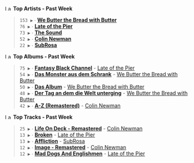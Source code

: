 <!--START_LASTFM_ARTISTS:{"period": "7day", "rows": 5}-->
<a href="https://last.fm" target="_blank"><img src="https://user-images.githubusercontent.com/17434202/215290617-e793598d-d7c9-428f-9975-156db1ba89cc.svg" alt="Last.fm Logo" width="18" height="13"/></a> **Top Artists - Past Week**

> `153 ▶️` ∙ **[We Butter the Bread with Butter](https://www.last.fm/music/We+Butter+the+Bread+with+Butter)**<br/>
> `76 ▶️` ∙ **[Late of the Pier](https://www.last.fm/music/Late+of+the+Pier)**<br/>
> `73 ▶️` ∙ **[The Sound](https://www.last.fm/music/The+Sound)**<br/>
> `52 ▶️` ∙ **[Colin Newman](https://www.last.fm/music/Colin+Newman)**<br/>
> `22 ▶️` ∙ **[SubRosa](https://www.last.fm/music/SubRosa)**<br/>
<!--END_LASTFM_ARTISTS-->

<!--START_LASTFM_ALBUMS:{"period": "7day", "rows": 5}-->
<a href="https://last.fm" target="_blank"><img src="https://user-images.githubusercontent.com/17434202/215290617-e793598d-d7c9-428f-9975-156db1ba89cc.svg" alt="Last.fm Logo" width="18" height="13"/></a> **Top Albums - Past Week**

> `75 ▶️` ∙ **[Fantasy Black Channel](https://www.last.fm/music/Late+of+the+Pier/Fantasy+Black+Channel)** - [Late of the Pier](https://www.last.fm/music/Late+of+the+Pier)<br/>
> `54 ▶️` ∙ **[Das Monster aus dem Schrank](https://www.last.fm/music/We+Butter+the+Bread+with+Butter/Das+Monster+aus+dem+Schrank)** - [We Butter the Bread with Butter](https://www.last.fm/music/We+Butter+the+Bread+with+Butter)<br/>
> `50 ▶️` ∙ **[Das Album](https://www.last.fm/music/We+Butter+the+Bread+with+Butter/Das+Album)** - [We Butter the Bread with Butter](https://www.last.fm/music/We+Butter+the+Bread+with+Butter)<br/>
> `48 ▶️` ∙ **[Der Tag an dem die Welt unterging](https://www.last.fm/music/We+Butter+the+Bread+with+Butter/Der+Tag+an+dem+die+Welt+unterging)** - [We Butter the Bread with Butter](https://www.last.fm/music/We+Butter+the+Bread+with+Butter)<br/>
> `42 ▶️` ∙ **[A-Z (Remastered)](https://www.last.fm/music/Colin+Newman/A-Z+(Remastered))** - [Colin Newman](https://www.last.fm/music/Colin+Newman)<br/>
<!--END_LASTFM_ALBUMS-->

<!--START_LASTFM_TRACKS:{"period": "7day", "rows": 5}-->
<a href="https://last.fm" target="_blank"><img src="https://user-images.githubusercontent.com/17434202/215290617-e793598d-d7c9-428f-9975-156db1ba89cc.svg" alt="Last.fm Logo" width="18" height="13"/></a> **Top Tracks - Past Week**

> `25 ▶️` ∙ **[Life On Deck - Remastered](https://www.last.fm/music/Colin+Newman/_/Life+On+Deck+-+Remastered)** - [Colin Newman](https://www.last.fm/music/Colin+Newman)<br/>
> `13 ▶️` ∙ **[Broken](https://www.last.fm/music/Late+of+the+Pier/_/Broken)** - [Late of the Pier](https://www.last.fm/music/Late+of+the+Pier)<br/>
> `13 ▶️` ∙ **[Affliction](https://www.last.fm/music/SubRosa/_/Affliction)** - [SubRosa](https://www.last.fm/music/SubRosa)<br/>
> `12 ▶️` ∙ **[Image - Remastered](https://www.last.fm/music/Colin+Newman/_/Image+-+Remastered)** - [Colin Newman](https://www.last.fm/music/Colin+Newman)<br/>
> `12 ▶️` ∙ **[Mad Dogs And Englishmen](https://www.last.fm/music/Late+of+the+Pier/_/Mad+Dogs+And+Englishmen)** - [Late of the Pier](https://www.last.fm/music/Late+of+the+Pier)<br/>
<!--END_LASTFM_TRACKS-->